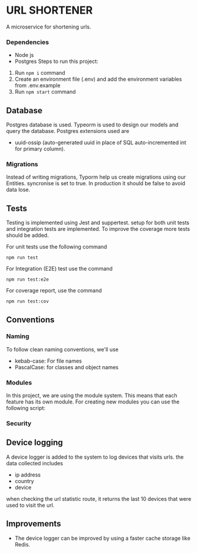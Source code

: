 # URL SHORTENER
A microservice for shortening urls.
### Dependencies

- Node js
- Postgres
Steps to run this project:

1. Run `npm i` command
2. Create an environment file (.env) and add the environment variables from .env.example
3. Run `npm start` command

## Database
 Postgres database is used. Typeorm is used to design our models and query the database. Postgres extensions used are
 - uuid-ossip (auto-generated uuid in place of SQL auto-incremented int for primary column).

 ### Migrations
 Instead of writing migrations, Typorm help us create migrations using our Entities. syncronise is set to true. In production it should be false to avoid data lose.

 ## Tests
 Testing is implemented using Jest and suppertest. setup for both unit tests and integration tests are implemented. To improve the coverage more tests should be added.

For unit tests use the following command

 ``` npm run test ```

For Integration (E2E) test use the command

 ``` npm run test:e2e ```

For coverage report, use the command

 ``` npm run test:cov ```

## Conventions

### Naming
To follow clean naming conventions, we'll use

- kebab-case: For file names
- PascalCase: for classes and object names

### Modules

In this project, we are using the module system. This means that each feature has its own module.
For creating new modules you can use the following script:

### Security

## Device logging
A device logger is added to the system to log devices that visits urls. the data collected includes
- ip address
- country
- device

when checking the url statistic route, it returns the last 10 devices that were used to visit the url.

## Improvements
- The device logger can be improved by using a faster cache storage like Redis.
